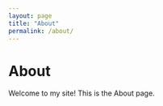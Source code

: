 ```yaml
---
layout: page
title: "About"
permalink: /about/
---
```


# About

Welcome to my site! This is the About page.